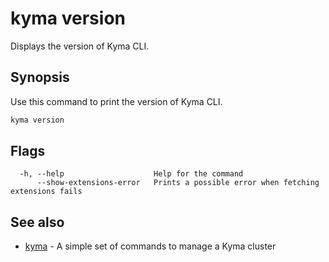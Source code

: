 # kyma version

Displays the version of Kyma CLI.

## Synopsis

Use this command to print the version of Kyma CLI.

```bash
kyma version
```

## Flags

```text
  -h, --help                    Help for the command
      --show-extensions-error   Prints a possible error when fetching extensions fails
```

## See also

* [kyma](kyma.md) - A simple set of commands to manage a Kyma cluster
